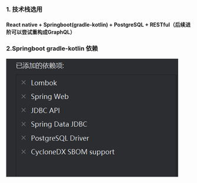 ### 1. 技术栈选用

#### React native + Springboot(gradle-kotlin) + PostgreSQL + RESTful（后续进阶可以尝试重构成GraphQL）

### 2.Springboot gradle-kotlin 依赖

 ![image-20250426131426970](./README/image-20250426131426970.png)
